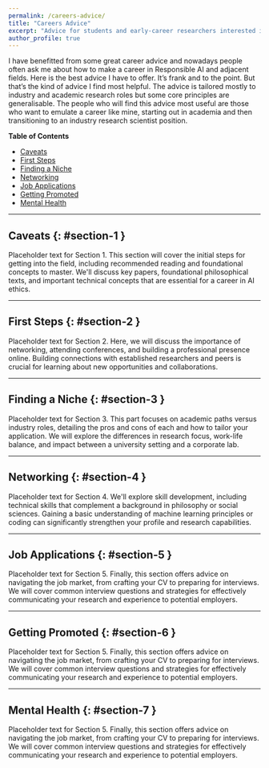 ```yaml
---
permalink: /careers-advice/
title: "Careers Advice"
excerpt: "Advice for students and early-career researchers interested in AI ethics and governance."
author_profile: true
---
```


I have benefitted from some great career advice and nowadays people often ask me about how to make a career in Responsible AI and adjacent fields. Here is the best advice I have to offer. It’s frank and to the point. But that’s the kind of advice I find most helpful. The advice is tailored mostly to industry and academic research roles but some core principles are generalisable. The people who will find this advice most useful are those who want to emulate a career like mine, starting out in academia and then transitioning to an industry research scientist position. 

**Table of Contents**
* [Caveats](#section-1)
* [First Steps](#section-2)
* [Finding a Niche](#section-3)
* [Networking](#section-4)
* [Job Applications](#section-5)
* [Getting Promoted](#section-6)
* [Mental Health](#section-7)

---

## Caveats {: #section-1 }
Placeholder text for Section 1. This section will cover the initial steps for getting into the field, including recommended reading and foundational concepts to master. We'll discuss key papers, foundational philosophical texts, and important technical concepts that are essential for a career in AI ethics.

---

## First Steps {: #section-2 }
Placeholder text for Section 2. Here, we will discuss the importance of networking, attending conferences, and building a professional presence online. Building connections with established researchers and peers is crucial for learning about new opportunities and collaborations.

---

## Finding a Niche {: #section-3 }
Placeholder text for Section 3. This part focuses on academic paths versus industry roles, detailing the pros and cons of each and how to tailor your application. We will explore the differences in research focus, work-life balance, and impact between a university setting and a corporate lab.

---

## Networking {: #section-4 }
Placeholder text for Section 4. We'll explore skill development, including technical skills that complement a background in philosophy or social sciences. Gaining a basic understanding of machine learning principles or coding can significantly strengthen your profile and research capabilities.

---

## Job Applications {: #section-5 }
Placeholder text for Section 5. Finally, this section offers advice on navigating the job market, from crafting your CV to preparing for interviews. We will cover common interview questions and strategies for effectively communicating your research and experience to potential employers.

---

## Getting Promoted {: #section-6 }
Placeholder text for Section 5. Finally, this section offers advice on navigating the job market, from crafting your CV to preparing for interviews. We will cover common interview questions and strategies for effectively communicating your research and experience to potential employers.

---

## Mental Health {: #section-7 }
Placeholder text for Section 5. Finally, this section offers advice on navigating the job market, from crafting your CV to preparing for interviews. We will cover common interview questions and strategies for effectively communicating your research and experience to potential employers.
